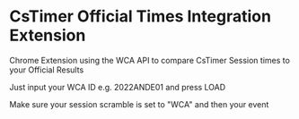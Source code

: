 # CsTimer Official Times Integration Extension

Chrome Extension using the WCA API to compare CsTimer Session times to your Official Results

Just input your WCA ID e.g. 2022ANDE01 and press LOAD

Make sure your session scramble is set to "WCA" and then your event
